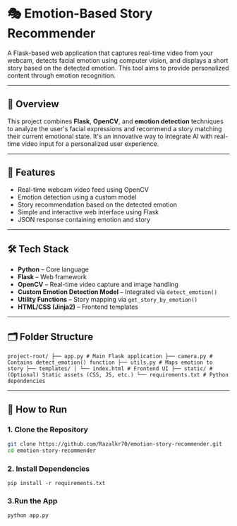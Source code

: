 # 🎭 Emotion-Based Story Recommender

A Flask-based web application that captures real-time video from your webcam, detects facial emotion using computer vision, and displays a short story based on the detected emotion. This tool aims to provide personalized content through emotion recognition.

---

## 📸 Overview

This project combines **Flask**, **OpenCV**, and **emotion detection** techniques to analyze the user's facial expressions and recommend a story matching their current emotional state. It's an innovative way to integrate AI with real-time video input for a personalized user experience.

---

## 🧠 Features

- Real-time webcam video feed using OpenCV
- Emotion detection using a custom model
- Story recommendation based on the detected emotion
- Simple and interactive web interface using Flask
- JSON response containing emotion and story

---

## 🛠️ Tech Stack

- **Python** – Core language  
- **Flask** – Web framework  
- **OpenCV** – Real-time video capture and image handling  
- **Custom Emotion Detection Model** – Integrated via `detect_emotion()`  
- **Utility Functions** – Story mapping via `get_story_by_emotion()`  
- **HTML/CSS (Jinja2)** – Frontend templates  

---

## 🗂️ Folder Structure
``
project-root/
├── app.py # Main Flask application
├── camera.py # Contains detect_emotion() function
├── utils.py # Maps emotion to story
├── templates/
│ └── index.html # Frontend UI
├── static/ # (Optional) Static assets (CSS, JS, etc.)
└── requirements.txt # Python dependencies
``


---

## 🚀 How to Run

### 1. Clone the Repository

```bash
git clone https://github.com/Razalkr70/emotion-story-recommender.git
cd emotion-story-recommender
```
### 2. Install Dependencies
```
pip install -r requirements.txt
```
### 3.Run the App
```
python app.py
```

